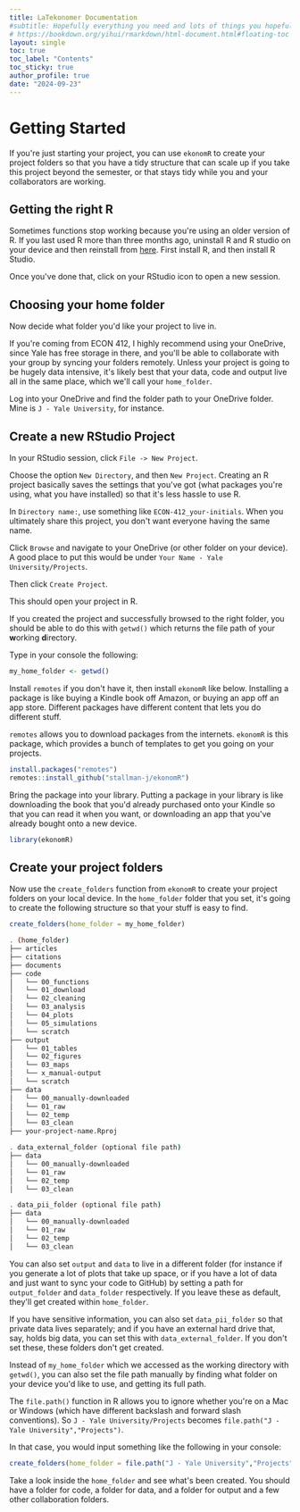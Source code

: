 ```yaml
---
title: LaTekonomer Documentation
#subtitle: Hopefully everything you need and lots of things you hopefully won't
# https://bookdown.org/yihui/rmarkdown/html-document.html#floating-toc
layout: single
toc: true
toc_label: "Contents"
toc_sticky: true
author_profile: true
date: "2024-09-23"
---
```





# Getting Started

If you're just starting your project, you can use `ekonomR` to create your project folders so that you have a tidy structure that can scale up if you take this project beyond the semester, or that stays tidy while you and your collaborators are working.


## Getting the right R

Sometimes functions stop working because you're using an older version of R. If you last used R more than three months ago, uninstall R and R studio on your device and then reinstall from [here](https://posit.co/download/rstudio-desktop/). First install R, and then install R Studio.

Once you've done that, click on your RStudio icon to open a new session.

## Choosing your home folder
Now decide what folder you'd like your project to live in. 

If you're coming from ECON 412, I highly recommend using your OneDrive, since Yale has free storage in there, and you'll be able to collaborate with your group by syncing your folders remotely. Unless your project is going to be hugely data intensive, it's likely best that your data, code and output live all in the same place, which we'll call your `home_folder`.

Log into your OneDrive and find the folder path to your OneDrive folder. Mine is `J - Yale University`, for instance.

## Create a new RStudio Project

In your RStudio session, click `File -> New Project`. 

Choose the option `New Directory`, and then `New Project`. Creating an R project basically saves the settings that you've got (what packages you're using, what you have installed) so that it's less hassle to use R.

In `Directory name:`, use something like `ECON-412_your-initials`. When you ultimately share this project, you don't want everyone having the same name.

Click `Browse` and navigate to your OneDrive (or other folder on your device). A good place to put this would be under `Your Name - Yale University/Projects`.

Then click `Create Project`.

This should open your project in R.

If you created the project and successfully browsed to the right folder, you should be able to do this with `getwd()` which returns the file path of your **w**orking **d**irectory. 

Type in your console the following:

``` r
my_home_folder <- getwd()

```

Install `remotes` if you don't have it, then install `ekonomR` like below. Installing a package is like buying a Kindle book off Amazon, or buying an app off an app store. Different packages have different content that lets you do different stuff.

`remotes` allows you to download packages from the internets. `ekonomR` is this package, which provides a bunch of templates to get you going on your projects.

``` r
install.packages("remotes")
remotes::install_github("stallman-j/ekonomR")
```

Bring the package into your library. Putting a package in your library is like downloading the book that you'd already purchased onto your Kindle so that you can read it when you want, or downloading an app that you've already bought onto a new device.

``` r
library(ekonomR)

```
## Create your project folders

Now use the `create_folders` function from `ekonomR` to create your project folders on your local device. In the `home_folder` folder that you set, it's going to create the following structure so that your stuff is easy to find.

``` r
create_folders(home_folder = my_home_folder)

```

```bash
. (home_folder)
├── articles
├── citations
├── documents
├── code
│   └── 00_functions
│   └── 01_download
│   └── 02_cleaning
│   └── 03_analysis
│   └── 04_plots
│   └── 05_simulations
│   └── scratch
├── output
│   └── 01_tables
│   └── 02_figures
│   └── 03_maps
│   └── x_manual-output
│   └── scratch
├── data
│   └── 00_manually-downloaded
│   └── 01_raw
│   └── 02_temp
│   └── 03_clean
├── your-project-name.Rproj

. data_external_folder (optional file path)
├── data
│   └── 00_manually-downloaded
│   └── 01_raw
│   └── 02_temp
│   └── 03_clean

. data_pii_folder (optional file path)
├── data
│   └── 00_manually-downloaded
│   └── 01_raw
│   └── 02_temp
│   └── 03_clean
```

You can also set `output` and `data` to live in a different folder (for instance if you generate a lot of plots that take up space, or if you have a lot of data and just want to sync your code to GitHub) by setting a path for `output_folder` and `data_folder` respectively. If you leave these as default, they'll get created within `home_folder`.

If you have sensitive information, you can also set `data_pii_folder` so that private data lives separately; and if you have an external hard drive that, say, holds big data, you can set this with `data_external_folder`. If you don't set these, these folders don't get created.




Instead of `my_home_folder` which we accessed as the working directory with `getwd()`, you can also set the file path manually by finding what folder on your device you'd like to use, and getting its full path.

The `file.path()` function in R allows you to ignore whether you're on a Mac or Windows (which have different backslash and forward slash conventions). So `J - Yale University/Projects` becomes `file.path("J - Yale University","Projects")`.

In that case, you would input something like the following in your console:

``` r
create_folders(home_folder = file.path("J - Yale University","Projects","ECON-412_js"))

```

Take a look inside the `home_folder` and see what's been created. You should have a folder for code, a folder for data, and a folder for output and a few other collaboration folders.
